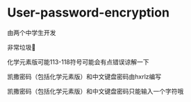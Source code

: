 # User-password-encryption

由两个中学生开发

非常垃圾🌚

化学元素版可能113-118符号可能会有点错误谅解一下

凯撒密码（包括化学元素版）和中文键盘密码由hxrlz编写

凯撒密码（包括化学元素版）和中文键盘密码只能输入一个字符哦
